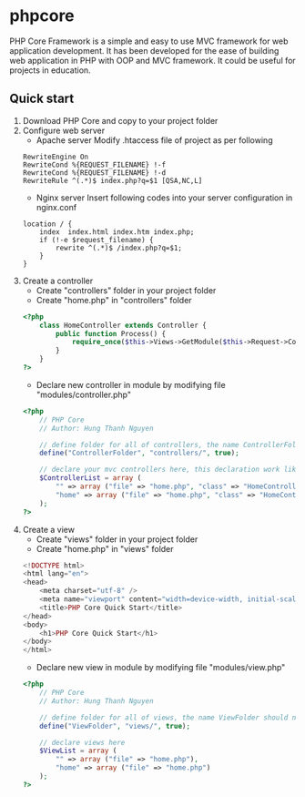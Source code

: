 # phpcore
PHP Core Framework is a simple and easy to use MVC framework for web application development. It has been developed for the ease of building web application in PHP with OOP and MVC framework. It could be useful for projects in education.

## Quick start
1. Download PHP Core and copy to your project folder
2. Configure web server
    * Apache server
    Modify .htaccess file of project as per following
    ```
    RewriteEngine On
    RewriteCond %{REQUEST_FILENAME} !-f
    RewriteCond %{REQUEST_FILENAME} !-d
    RewriteRule ^(.*)$ index.php?q=$1 [QSA,NC,L]
    ```
    * Nginx server
    Insert following codes into your server configuration in nginx.conf
    ```
    location / {
        index  index.html index.htm index.php;
        if (!-e $request_filename) {
            rewrite ^(.*)$ /index.php?q=$1;
        }
    }
    ```
3. Create a controller
    * Create "controllers" folder in your project folder
    * Create "home.php" in "controllers" folder
    ```php
    <?php
        class HomeController extends Controller {
            public function Process() {
                require_once($this->Views->GetModule($this->Request->Controller));
            }
        }
    ?>
    ```
    * Declare new controller in module by modifying file "modules/controller.php"
    ```php
    <?php
        // PHP Core
        // Author: Hung Thanh Nguyen

        // define folder for all of controllers, the name ControllerFolder should not be changed
        define("ControllerFolder", "controllers/", true);

        // declare your mvc controllers here, this declaration work like routes
        $ControllerList = array (
            "" => array ("file" => "home.php", "class" => "HomeController"),
            "home" => array ("file" => "home.php", "class" => "HomeController")
        );
    ?>
    ```
4. Create a view
    * Create "views" folder in your project folder
    * Create "home.php" in "views" folder
    ```php
    <!DOCTYPE html>
    <html lang="en">
    <head>
        <meta charset="utf-8" />
        <meta name="viewport" content="width=device-width, initial-scale=1.0" />
        <title>PHP Core Quick Start</title>
    </head>
    <body>
        <h1>PHP Core Quick Start</h1>
    </body>
    </html>
    ```
    * Declare new view in module by modifying file "modules/view.php"
    ```php
    <?php
        // PHP Core
        // Author: Hung Thanh Nguyen

        // define folder for all of views, the name ViewFolder should not be changed
        define("ViewFolder", "views/", true);

        // declare views here
        $ViewList = array (
            "" => array ("file" => "home.php"),
            "home" => array ("file" => "home.php")
        );
    ?>
    ```
